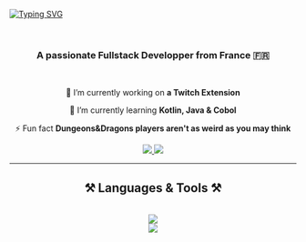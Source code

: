 [![Typing SVG](https://readme-typing-svg.demolab.com?font=Righteous&weight=500&size=30&duration=3000&pause=300&color=4991F7&center=true&vCenter=true&random=false&width=435&lines=Hi+There!+;I'm+Richard+Cambe)](https://git.io/typing-svg)

<br/>

<h3 align="center"> A passionate Fullstack Developper from France 🇫🇷</h3>

<br/>

<div align="center">
  
  🚀 I’m currently working on **a Twitch Extension**
  
  🦊 I’m currently learning **Kotlin, Java & Cobol**

  ⚡ Fun fact **Dungeons&Dragons players aren't as weird as you may think**
  
</div>

<div align="center">
<a href="mailto:richard.cambe@gmail.com">
  <img src="https://img.shields.io/badge/Gmail-333333?style=for-the-badge&logo=gmail&logoColor=red" />
</a>
<a href="https://www.linkedin.com/in/richard-cambe-925049141/" >
  <img src="https://img.shields.io/badge/LinkedIn-0077B5?style=for-the-badge&logo=linkedin&logoColor=white" />
</a>
</div>

<hr/>

<h2 align="center">⚒️ Languages & Tools ⚒️</h2>
<br/>
<div align="center">
  <a href="https://skillicons.dev">
    <img src="https://skillicons.dev/icons?i=html,css,javascript,python,git,github,bootstrap,figma"> </a><br>
    <img src="https://skillicons.dev/icons?i=androidstudio,c,mysql,php,kotlin,java,obsidian,ableton"> 
  </a>
</div>




<!---
Richard-Cambe/Richard-Cambe is a ✨ special ✨ repository because its `README.md` (this file) appears on your GitHub profile.
You can click the Preview link to take a look at your changes.
--->
